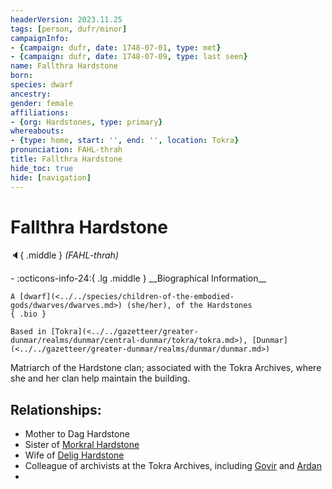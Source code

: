 ```yaml
---
headerVersion: 2023.11.25
tags: [person, dufr/minor]
campaignInfo:
- {campaign: dufr, date: 1748-07-01, type: met}
- {campaign: dufr, date: 1748-07-09, type: last seen}
name: Fallthra Hardstone
born:
species: dwarf
ancestry:
gender: female
affiliations:
- {org: Hardstones, type: primary}
whereabouts:
- {type: home, start: '', end: '', location: Tokra}
pronunciation: FAHL-thrah
title: Fallthra Hardstone
hide_toc: true
hide: [navigation]
---
```

# Fallthra Hardstone
:speaker:{ .middle } *(FAHL-thrah)*  
<div class="grid cards ext-narrow-margin ext-one-column" markdown>
- :octicons-info-24:{ .lg .middle } __Biographical Information__

    A [dwarf](<../../species/children-of-the-embodied-gods/dwarves/dwarves.md>) (she/her), of the Hardstones  
    { .bio }

    Based in [Tokra](<../../gazetteer/greater-dunmar/realms/dunmar/central-dunmar/tokra/tokra.md>), [Dunmar](<../../gazetteer/greater-dunmar/realms/dunmar/dunmar.md>)
</div>




Matriarch of the Hardstone clan; associated with the Tokra Archives, where she and her clan help maintain the building. 
## Relationships:
- Mother to Dag Hardstone
- Sister of [Morkral Hardstone](<./morkral-hardstone.md>)
- Wife of [Delig Hardstone](<./delig-hardstone.md>)
- Colleague of archivists at the Tokra Archives, including [Govir](<../dunmari/govir.md>) and [Ardan](<../dunmari/ardan.md>)
- 